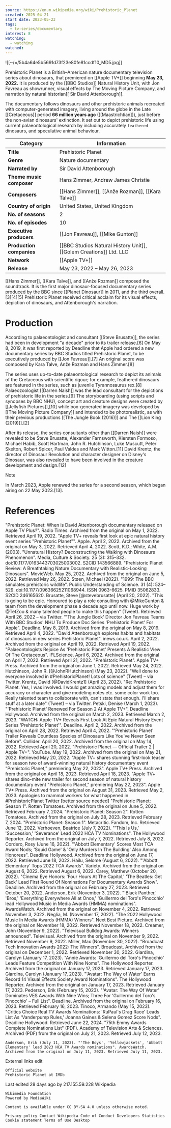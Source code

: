 ```yaml
---
source: https://en.m.wikipedia.org/wiki/Prehistoric_Planet
created: 2025-04-21
start date: 2023-05-23
tags:
  - tv-series/documentary
interest: 8
watching:
  - watching
watched:
---
```

![[~/×/5b4a64e5b5691d73f23e80fe81ccdf10_MD5.jpg]]

Prehistoric Planet is a British–American nature documentary television series about dinosaurs, that premiered on [[Apple TV+]] beginning **May 23, 2022.** It is produced by the [[BBC Studios]] Natural History Unit, with Jon Favreau as showrunner, visual effects by The Moving Picture Company, and narration by natural historian[[ Sir David Attenborough]].

The documentary follows dinosaurs and other prehistoric animals recreated with computer-generated imagery, living around the globe in the Late [[Cretaceous]] period **66 million years ago** ([[Maastrichtian]]), just before the non-avian dinosaurs' extinction. It set out to depict prehistoric life using current palaeontological research by including accurately `feathered` dinosaurs, and speculative animal behaviour.

| **Category**             | **Information**                                                    |
| ------------------------ | ------------------------------------------------------------------ |
| **Title**                | Prehistoric Planet                                                 |
| **Genre**                | Nature documentary                                                 |
| **Narrated by**          | Sir David Attenborough                                             |
| **Theme music composer** | Hans Zimmer, Andrew James Christie                                 |
| **Composers**            | [[Hans Zimmer]], [[Anže Rozman]], [[Kara Talve]]                   |
| **Country of origin**    | United States, United Kingdom                                      |
| **No. of seasons**       | 2                                                                  |
| **No. of episodes**      | 10                                                                 |
| **Executive producers**  | [[Jon Favreau]], [[Mike Gunton]]                                   |
| **Production companies** | [[BBC Studios Natural History Unit]], [[Golem Creations]] Ltd. LLC |
| **Network**              | [[Apple TV+]]                                                      |
| **Release**              | May 23, 2022 – May 26, 2023                                        |

[[Hans Zimmer]], [[Kara Talve]], and [[Anže Rozman]] composed the soundtrack. It is the first major dinosaur-focused documentary series produced by the BBC since [[Planet Dinosaur]] in 2011, and the third overall.[3][4][5] Prehistoric Planet received critical acclaim for its visual effects, depiction of dinosaurs, and Attenborough's narration.

# Production

According to palaeontologist and consultant [[Steve Brusatte]], the series had been in development "a decade" prior to its trailer release.[6] On May 8, 2019, it was first reported by Deadline that Apple had ordered a new documentary series by BBC Studios titled Prehistoric Planet, to be executively produced by [[Jon Favreau]].[7] An original score was composed by Kara Talve, Anže Rozman and Hans Zimmer.[8]

The series uses up-to-date palaeontological research to depict its animals of the Cretaceous with scientific rigour; for example, feathered dinosaurs are featured in the series, such as juvenile Tyrannosaurus rex.[8] Palaeozoologist [[Darren Naish]] was the lead consultant for the depictions of prehistoric life in the series.[9] The storyboarding (using scripts and synopses by BBC NHU), concept art and creature designs were created by [[Jellyfish Pictures]],[10] while box-generated imagery was developed by [[The Moving Picture Company]] and intended to be photorealistic, as with their previous productions [[The Jungle Book (2016)]] and The [[Lion King (2019)]].[2]

After its release, the series consultants other than [[Darren Naish]] were revealed to be Steve Brusatte, Alexander Farnsworth, Kiersten Formoso, Michael Habib, Scott Hartman, John R. Hutchinson, Luke Muscutt, Peter Skelton, Robert Spicer, Paul Valdes and Mark Witton.[11] David Krentz, the director of Dinosaur Revolution and character designer on Disney's Dinosaur, was also revealed to have been involved in the creature development and design.[12]

> [!NOTE]
> In March 2023, Apple renewed the series for a second season, which began airing on 22 May 2023.[13].

# References

"Prehistoric Planet: When is David Attenborough documentary released on Apple TV Plus?". Radio Times. Archived from the original on May 1, 2022. Retrieved April 19, 2022.
"Apple TV+ reveals first look at epic natural history event series "Prehistoric Planet"". Apple. April 2, 2022. Archived from the original on May 3, 2022. Retrieved April 4, 2022.
Scott, K.D.; White, A.M. (2003). "Unnatural History? Deconstructing the Walking with Dinosaurs Phenomenon". Media, Culture & Society. 25 (3): 315–332. doi:10.1177/0163443703025003002. S2CID 143566889.
"Prehistoric Planet Review: A Breathtaking Nature Documentary with Realistic-Looking Dinosaurs". MovieWeb. May 25, 2022. Archived from the original on June 5, 2022. Retrieved May 26, 2022.
Støen, Michael (2022). "1999: The BBC simulates prehistoric wildlife". Public Understanding of Science. 31 (4): 524–529. doi:10.1177/09636625211068944. ISSN 0963-6625. PMID 35062833. S2CID 246165620.
Brusatte, Steve [@stevebrusatte] (April 20, 2022). "This is going to be epic. Honoured to play a role consulting with @MikeGunton & team from the development phase a decade ago until now. Huge work by @TetZoo & many talented people to make this happen" (Tweet). Retrieved April 26, 2022 – via Twitter.
"'The Jungle Book' Director Jon Favreau Teams With BBC Studios' NHU To Produce Doc Series 'Prehistoric Planet' For Apple". Deadline. May 8, 2019. Archived from the original on May 8, 2019. Retrieved April 4, 2022.
"David Attenborough explores habits and habitats of dinosaurs in new series Prehistoric Planet". inews.co.uk. April 2, 2022. Archived from the original on April 19, 2022. Retrieved April 19, 2022.
"Palaeontologists Rejoice As 'Prehistoric Planet' Presents A Realistic View Of The Cretaceous". IFLScience. April 6, 2022. Archived from the original on April 7, 2022. Retrieved April 21, 2022.
"Prehistoric Planet". Apple TV+ Press. Archived from the original on June 1, 2022. Retrieved May 24, 2022.
Hutchinson, John R. [@JohnRHutchinson] (May 23, 2022). "Well done to everyone involved in #PrehistoricPlanet! Lots of science" (Tweet) – via Twitter.
Krentz, David [@DavidKrentz1] (April 23, 2022). "Re: Prehistoric Planet. Yes, I was involved. I would get amazing models and adjust them for accuracy or character and give modeling notes etc. some color work too. Really talented team to collaborate with, can't state that enough. I'll share stuff at a later date" (Tweet) – via Twitter.
Petski, Denise (March 1, 2023). "'Prehistoric Planet' Renewed For Season 2 At Apple TV+". Deadline Hollywood. Archived from the original on March 2, 2023. Retrieved March 2, 2023.
"WATCH: Apple TV+ Reveals First Look At Epic Natural History Event Series 'Prehistoric Planet'". Deadline. April 2, 2022. Archived from the original on April 28, 2022. Retrieved April 4, 2022.
"'Prehistoric Planet' Trailer Reveals Countless Species of Dinosaurs Like You've Never Seen Before". Collider. April 20, 2022. Archived from the original on May 14, 2022. Retrieved April 20, 2022.
"Prehistoric Planet — Official Trailer 2 | Apple TV+". YouTube. May 19, 2022. Archived from the original on May 21, 2022. Retrieved May 20, 2022.
"Apple TV+ shares stunning first-look teaser for season two of award-winning natural history documentary event "Prehistoric Planet," premiering May 22, 2023". Apple TV+ Press. Archived from the original on April 18, 2023. Retrieved April 18, 2023.
"Apple TV+ shares dino-mite new trailer for second season of natural history documentary event "Prehistoric Planet," premiering May 22, 2023". Apple TV+ Press. Archived from the original on August 31, 2023. Retrieved May 2, 2023.
Apologies to mammal workers for what happened in #PrehistoricPlanet Twitter [better source needed]
"Prehistoric Planet: Season 1". Rotten Tomatoes. Archived from the original on June 5, 2022. Retrieved February 7, 2024.
"Prehistoric Planet: Season 2". Rotten Tomatoes. Archived from the original on July 28, 2023. Retrieved February 7, 2024.
"Prehistoric Planet: Season 1". Metacritic. Fandom, Inc. Retrieved June 12, 2022.
Verhoeven, Beatrice (July 7, 2022). "'This Is Us,' 'Succession,' 'Severance' Lead 2022 HCA TV Nominations". The Hollywood Reporter. Archived from the original on July 7, 2022. Retrieved July 8, 2022.
Cordero, Rosy (June 16, 2022). "'Abbott Elementary' Scores Most TCA Award Nods; 'Squid Game' & 'Only Murders In The Building' Also Among Honorees". Deadline Hollywood. Archived from the original on June 17, 2022. Retrieved June 18, 2022.
Hailu, Selome (August 6, 2022). "'Abbott Elementary' Tops 2022 TCA Awards". Variety. Archived from the original on August 6, 2022. Retrieved August 6, 2022.
Carey, Matthew (October 20, 2022). "Cinema Eye Honors: 'Four Hours At The Capitol,' 'The Beatles: Get Back' Lead First Round Of Nominations For Documentary Awards Show". Deadline. Archived from the original on February 27, 2023. Retrieved October 20, 2022.
Anderson, Erik (November 3, 2022). "'Black Panther,' 'Bros,' 'Everything Everywhere All at Once,' 'Guillermo del Toro's Pinocchio' lead Hollywood Music in Media Awards (HMMA) nominations". AwardsWatch. Archived from the original on November 4, 2022. Retrieved November 3, 2022.
Neglia, M. (November 17, 2022). "The 2022 Hollywood Music In Media Awards (HMMA) Winners". Next Best Picture. Archived from the original on November 18, 2022. Retrieved November 18, 2022.
Creamer, John (November 9, 2022). "Televisual Bulldog Awards: Winners announced". Televisual. Archived from the original on November 9, 2022. Retrieved November 9, 2022.
Miller, Max (November 30, 2022). "Broadcast Tech Innovation Awards 2022: The Winners". Broadcast. Archived from the original on December 1, 2022. Retrieved November 30, 2022.
Giardina, Carolyn (January 17, 2023). "Annie Awards: 'Guillermo del Toro's Pinocchio' Leads Feature Competition With Nine Noms". The Hollywood Reporter. Archived from the original on January 17, 2023. Retrieved January 17, 2023.
Giardina, Carolyn (January 17, 2023). "'Avatar: The Way of Water' Earns Record 14 Visual Effects Society Award Nominations". The Hollywood Reporter. Archived from the original on January 17, 2023. Retrieved January 17, 2023.
Pederson, Erik (February 15, 2023). "'Avatar: The Way Of Water' Dominates VES Awards With Nine Wins; Three For 'Guillermo del Toro's Pinocchio' – Full List". Deadline. Archived from the original on February 16, 2023. Retrieved February 16, 2023.
Tinoco, Armando (May 15, 2023). "Critics Choice Real TV Awards Nominations: 'RuPaul's Drag Race' Leads List As 'Vanderpump Rules,' Joanna Gaines & Selena Gomez Score Nods". Deadline Hollywood. Retrieved June 22, 2024.
"75th Emmy Awards Complete Nominations List" (PDF). Academy of Television Arts & Sciences. Archived (PDF) from the original on July 21, 2023. Retrieved July 12, 2023.

    Anderson, Erik (July 11, 2023). "'The Boys', 'Yellowjackets', 'Abbott Elementary' lead 2023 HCA TV Awards nominations". AwardsWatch. Archived from the original on July 11, 2023. Retrieved July 11, 2023.

External links
edit

    Official website
    Prehistoric Planet at IMDb

Last edited 28 days ago by 217.155.59.228
Wikipedia

    Wikimedia Foundation
    Powered by MediaWiki

    Content is available under CC BY-SA 4.0 unless otherwise noted.

    Privacy policy Contact Wikipedia Code of Conduct Developers Statistics Cookie statement Terms of Use Desktop 

